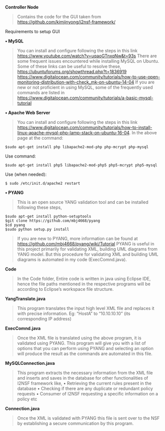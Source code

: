 **Controller Node**
>Contains the code for the GUI taken from https://github.com/kimjinyong/i2nsf-framework/

Requirements to setup GUI

**•	MySQL**

>You can install and configure following the steps in this link
https://www.youtube.com/watch?v=uqaoGTnxqNw&t=93s
>There are some frequent issues encountered while installing MySQL on Ubuntu. Some of these links can be useful to resolve these,
https://ubuntuforums.org/showthread.php?t=1836919
https://www.digitalocean.com/community/tutorials/how-to-use-open-monitoring-distribution-with-check_mk-on-ubuntu-14-04
>If you are new or not proficient in using MySQL, some of the frequently used commands are listed in https://www.digitalocean.com/community/tutorials/a-basic-mysql-tutorial

**•	Apache Web Server**

>You can install and configure following the steps in this link https://www.digitalocean.com/community/tutorials/how-to-install-linux-apache-mysql-php-lamp-stack-on-ubuntu-16-04.
In the above page at the command: 
```
$sudo apt-get install php libapache2-mod-php php-mcrypt php-mysql
```

Use command: 

```
$sudo apt-get install php5 libapache2-mod-php5 php5-mcrypt php5-mysql
```
Use (when needed):

```
$ sudo /etc/init.d/apache2 restart
```

**•	PYANG**

>This is an open source YANG validation tool and can be installed following these steps,
```
$sudo apt-get install python-setuptools
$git clone https://github.com/mbj4668/pyang
$cd pyang
$sudo python setup.py install
```

>If you are new to PYANG, more information can be found at https://github.com/mbj4668/pyang/wiki/Tutorial
>PYANG is useful in this project primarily for validating XML, building UML diagrams from YANG model. But this procedure for validating XML and building UML diagrams is automated in my code (ExecComnd.java).

**Code**

>In the Code folder,
>Entire code is written in java using Eclipse IDE, hence the file paths mentioned in the respective programs will be according to Eclipse’s workspace file structure.

**YangTranslate.java**

>This program translates the input high level XML file and replaces it with precise information.
>Eg: “HostA” to “10.10.10.10” (its corresponding IP address)

**ExecComnd.java**

>Once the XML file is translated using the above program, it is validated using PYANG.
This program will give you with a list of options that you can perform using PYANG and selecting an option will produce the result as the commands are automated in this file.

**MySQLConnection.java**

>This program extracts the necessary information from the XML file and inserts and saves in the database for other functionalities of I2NSF framework like,
>•	Retrieving the current rules present in the database
>•	Checking if there are any duplicate or redundant policy requests
>•	Consumer of I2NSF requesting a specific information on a policy etc

**Connection.java**

>Once the XML is validated with PYANG this file is sent over to the NSF by establishing a secure communication by this program.
